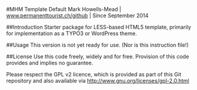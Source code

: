#MHM Template Default
Mark Howells-Mead | www.permanenttourist.ch/github | Since September 2014

##Introduction
Starter package for LESS-based HTML5 template, primarily for implementation as a TYPO3 or WordPress theme.

##Usage
This version is not yet ready for use. (Nor is this instruction file!)

##License
Use this code freely, widely and for free. Provision of this code provides and implies no guarantee.

Please respect the GPL v2 licence, which is provided as part of this Git repository and also available via http://www.gnu.org/licenses/gpl-2.0.html